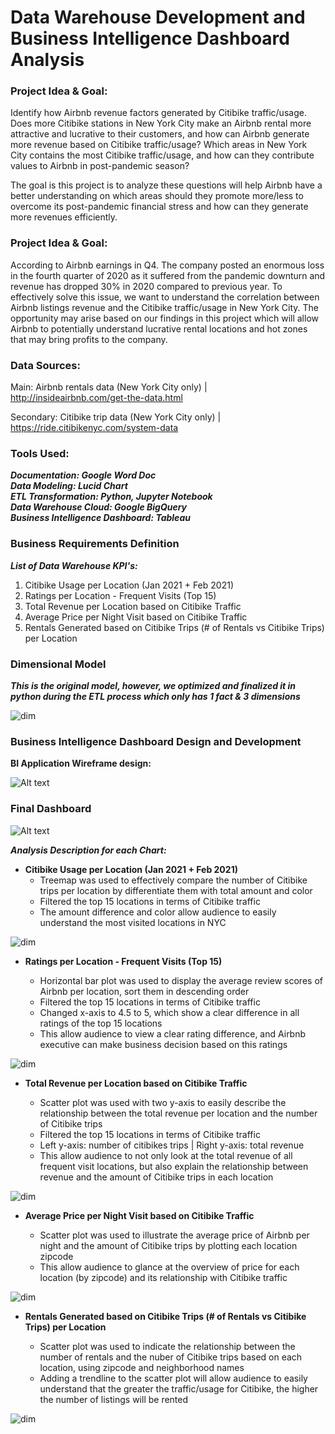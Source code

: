# Data Warehouse Development and Business Intelligence Dashboard Analysis

### Project Idea & Goal:

Identify how Airbnb revenue factors generated by Citibike traffic/usage. Does more Citibike stations in New York City make an Airbnb rental more attractive and lucrative to their customers, and how can Airbnb generate more revenue based on Citibike traffic/usage? Which areas in New York City contains the most Citibike traffic/usage, and how can they contribute values to Airbnb in post-pandemic season?

The goal is this project is to analyze these questions will help Airbnb have a better understanding on which areas should they promote more/less to overcome its post-pandemic financial stress and how can they generate more revenues efficiently.
  
### Project Idea & Goal:

According to Airbnb earnings in Q4. The company posted an enormous loss in the fourth quarter of 2020 as it suffered from the pandemic downturn and revenue has dropped 30% in 2020 compared to previous year. To effectively solve this issue, we want to understand the correlation between Airbnb listings revenue and the Citibike traffic/usage in New York City. The opportunity may arise based on our findings in this project which will allow Airbnb to potentially understand lucrative rental locations and hot zones that may bring profits to the company.

### Data Sources:

Main: Airbnb rentals data (New York City only) | http://insideairbnb.com/get-the-data.html

Secondary: Citibike trip data (New York City only) | https://ride.citibikenyc.com/system-data

### Tools Used:

***Documentation: Google Word Doc <br>
Data Modeling: Lucid Chart <br>
ETL Transformation: Python, Jupyter Notebook <br>
Data Warehouse Cloud: Google BigQuery <br>
Business Intelligence Dashboard: Tableau***

### Business Requirements Definition

***List of Data Warehouse KPI's:***
1. Citibike Usage per Location (Jan 2021 + Feb 2021)
2. Ratings per Location - Frequent Visits (Top 15)
3. Total Revenue per Location based on Citibike Traffic
4. Average Price per Night Visit based on Citibike Traffic
5. Rentals Generated based on Citibike Trips (# of Rentals vs Citibike Trips) per Location

### Dimensional Model

***This is the original model, however, we optimized and finalized it in python during the ETL process which only has 1 fact & 3 dimensions***

![dim](https://github.com/Eddlee97/Data-Warehouse-Development-and-Dashboard-Analysis/blob/ecd5939a6bb77e1c25460df3cfdfa27fdc29290c/Milestone%20%232%20-%20Dimensional%20Model/Dimensional%20model.png)

### Business Intelligence Dashboard Design and Development

**BI Application Wireframe design:**

![Alt text](https://github.com/Eddlee97/Data-Warehouse-Development-and-Dashboard-Analysis/blob/ecd5939a6bb77e1c25460df3cfdfa27fdc29290c/Milestone%20%234%20-%20BI%20Dashboard/BI%20wireframe%20design.png)

### Final Dashboard

![Alt text](https://github.com/Eddlee97/Data-Warehouse-Development-and-Dashboard-Analysis/blob/ecd5939a6bb77e1c25460df3cfdfa27fdc29290c/Milestone%20%234%20-%20BI%20Dashboard/Overview%20of%20NYC%20Airbnb%20Rentals%20Revenue%20with%20Citibike%20Usage%20(CIS%209440).png)

***Analysis Description for each Chart:***

- **Citibike Usage per Location (Jan 2021 + Feb 2021)** <br>
   - Treemap was used to effectively compare the number of Citibike trips per location by differentiate them with total amount and color <br>
   - Filtered the top 15 locations in terms of Citibike traffic <br>
   - The amount difference and color allow audience to easily understand the most visited locations in NYC

![dim](https://github.com/Eddlee97/Data-Warehouse-Development-and-Dashboard-Analysis/blob/d4f875180529e79f66ef1c5b6969efa140d67f19/Milestone%20%234%20-%20BI%20Dashboard/Chart/1.png)

- **Ratings per Location - Frequent Visits (Top 15)** <br>

   - Horizontal bar plot was used to display the average review scores of Airbnb per location, sort them in descending order <br>
   - Filtered the top 15 locations in terms of Citibike traffic <br>
   - Changed x-axis to 4.5 to 5, which show a clear difference in all ratings of the top 15 locations <br>
   - This allow audience to view a clear rating difference, and Airbnb executive can make business decision based on this ratings 
 
![dim](https://github.com/Eddlee97/Data-Warehouse-Development-and-Dashboard-Analysis/blob/d4f875180529e79f66ef1c5b6969efa140d67f19/Milestone%20%234%20-%20BI%20Dashboard/Chart/2.png)

- **Total Revenue per Location based on Citibike Traffic** <br>

   - Scatter plot was used with two y-axis to easily describe the relationship between the total revenue per location and the number of Citibike trips <br>
   - Filtered the top 15 locations in terms of Citibike traffic <br>
   - Left y-axis: number of citibikes trips | Right y-axis: total revenue <br>
   - This allow audience to not only look at the total revenue of all frequent visit locations, but also explain the relationship between revenue and the amount of Citibike trips in each location
   
![dim](https://github.com/Eddlee97/Data-Warehouse-Development-and-Dashboard-Analysis/blob/d4f875180529e79f66ef1c5b6969efa140d67f19/Milestone%20%234%20-%20BI%20Dashboard/Chart/3.png)

- **Average Price per Night Visit based on Citibike Traffic** <br>

   - Scatter plot was used to illustrate the average price of Airbnb per night and the amount of Citibike trips by plotting each location zipcode  <br>
   - This allow audience to glance at the overview of price for each location (by zipcode) and its relationship with Citibike traffic
   
![dim](https://github.com/Eddlee97/Data-Warehouse-Development-and-Dashboard-Analysis/blob/d4f875180529e79f66ef1c5b6969efa140d67f19/Milestone%20%234%20-%20BI%20Dashboard/Chart/4.png)

- **Rentals Generated based on Citibike Trips (# of Rentals vs Citibike Trips) per Location** <br>

   - Scatter plot was used to indicate the relationship between the number of rentals and the nuber of Citibike trips based on each location, using zipcode and neighborhood names <br>
   - Adding a trendline to the scatter plot will allow audience to easily understand that the greater the traffic/usage for Citibike, the higher the number of listings will be rented
   
![dim](https://github.com/Eddlee97/Data-Warehouse-Development-and-Dashboard-Analysis/blob/d4f875180529e79f66ef1c5b6969efa140d67f19/Milestone%20%234%20-%20BI%20Dashboard/Chart/5.png)
